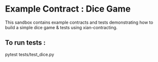
# Example Contract : Dice Game
This sandbox contains example contracts and tests demonstrating how to build a simple dice game & tests using xian-contracting.

## To run tests :

pytest tests/test_dice.py